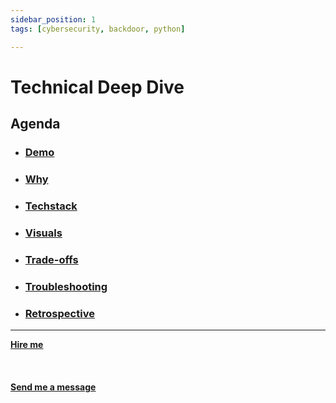 ```yaml
---
sidebar_position: 1
tags: [cybersecurity, backdoor, python]

---
```


# Technical Deep Dive



## Agenda
* ### [Demo](docs/projects/Directsystems.io/demo)
* ### [Why](/docs/projects/Directsystems.io/why)
* ###  [Techstack](/docs/projects/Directsystems.io/Techstack)
* ###  [Visuals](/docs/projects/Directsystems.io/visuals)
* ###  [Trade-offs](/docs/projects/Directsystems.io/tradeoffs)
* ###  [Troubleshooting](/docs/projects/Directsystems.io/troubleshooting)
* ###  [Retrospective](/docs/projects/Directsystems.io/retrospective)


<hr></hr>

<a href="https://calendly.com/mattherzog/business-chat" target="_blank"><b><u>Hire me</u></b></a>
<br></br>
<br></br>
<a href="mailto:matt@mattherzog.me" target="_blank"><b><u>Send me a message</u></b></a>

